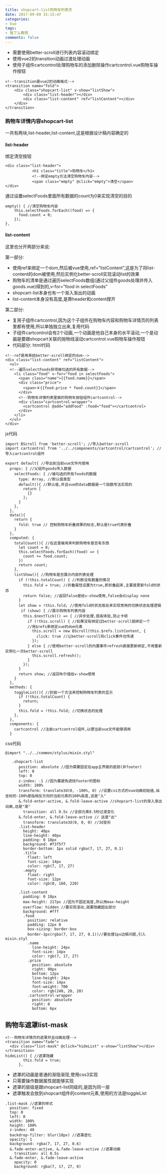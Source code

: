 ```yaml
---
title: shopcart-list购物车列表页
date: 2017-09-09 15:15:47
categories:
- Vue
tags:
- 饿了么教程
comments: false
---
```


- 需要使用better-scroll进行列表内容滚动绑定
- 使用vue2的transition动画过渡处理动画
- 使用子组件cartcontrol处理购物车的添加删除操作cartcontrol.vue购物车操作按钮


```
<!--transition是vue2的动画格式-->
<transition name="fold"> 
    <div class="shopcart-list" v-show="listShow">
        <div class="list-header"></div>
        <div class="list-content" ref="listContent"></div>
    </div>
</transition>
```

### 购物车详情内容shopcart-list
一共有两块,list-header,list-content,这是根据设计稿内容确定的

#### list-header
绑定清空按钮


```
<div class="list-header">
            <h1 class="title">购物车</h1>
            <!--绑定empty方法清空购物车内容-->
            <span class="empty" @click="empty">清空</span>
</div>
```

通过设置selectFoods里面所有数据的count为0来实现清空的目的


```
empty() { //清空购物车内容
    this.selectFoods.forEach((food) => {
      food.count = 0;
    });
},
```

#### list-content
这里也分开两部分来说:

第一部分:

- 使用ref来绑定一个dom,然后被vue使用,ref=”listContent”,这是为了将list-content的dom被使用,然后实例化better-scroll实现滚动list的效果
- 购物车的清单是通过遍历selectFoods数组(通过父组件goods处理并传入goods.vue)得到的,v-for=”food in selectFoods”
- shopcart-list本身也有一个渐入渐出的动画
- list-content本身没有高度,是靠header和content撑开

第二部分:

- 复用子组件cartcontrol,因为这个子组件在购物车内容和购物车详情页的列表里都有使用,所以单独独立出来,复用代码
- 子组件cartcontrol会有2个动画,一个动画是他自己本身的水平滚动,一个是动画是要跟shopcart关联的抛物线滚动cartcontrol.vue购物车操作按钮
- 代码部分:
html代码


```
<!--ref是用来给better-scroll绑定的dom-->
<div class="list-content" ref="listContent">
  <ul>
  <!--遍历selectFoods获得被勾选的所有数据-->
    <li class="food" v-for="food in selectFoods">
      <span class="name">{{food.name}}</span>
      <div class="price">
        <span>￥{{food.price * food.count}}</span>
      </div>
      <!--购物车详情列表里面的购物车按钮组件cartcontrol-->
      <div class="cartcontrol-wrapper">
        <cartcontrol @add="addFood" :food="food"></cartcontrol>
      </div>
    </li>
  </ul>
</div>
```

js代码

```
import BScroll from 'better-scroll'; //导入better-scroll
import cartcontrol from '../../components/cartcontrol/cartcontrol'; //导入cartcontrol组件

export default{ //导出到当前vue文件内使用
  props: { //父组件goods传入数据
    selectFoods: { //被勾选的所有foods的数据
      type: Array, //默认值类型
      default(){ //默认值,并且vue的data数据是一个函数写法实现的
        return [
          {}
        ];
      }
    },
  },
  data(){
    return {
      fold: true // 控制购物车折叠效果的标志,默认是true代表折叠
    }
  },
  computed: {
    totalCount(){ //在这里被用来判断购物车是否有东西
      let count = 0;
      this.selectFoods.forEach((food) => {
        count += food.count;
      })
      return count;
    },
    listShow(){ //购物车是否展示内部列表处理
      if (!this.totalCount) { //判断没有数量的情况
        this.fold = true; //折叠属性设置为true,即折叠起来,主要是更新fold的状态
        return false; //返回false是给v-show使用,false会display none
      }
      let show = !this.fold; //使用fold的状态取反来实现常用的切换状态处理逻辑
       if (show) { //展示购物车列表内容
        this.$nextTick(() => { //异步处理,提高体验,防止卡顿
          if (!this.scroll) { //如果没有绑定过better-scroll就绑定一个
          //用$refs来绑定vue的dom元素
            this.scroll = new BScroll(this.$refs.listContent, {
              click: true //让better-scroll将click事件也传递
            });
          } else { //使用better-scroll的内置事件refresh直接更新绑定,不用重新实例化一次better-scroll
            this.scroll.refresh();
          }
        });
      }
      return show; //返回布尔值给v-show使用
    }
  },
  methods: {
    toggleList(){ //封装一个方法来控制购物车列表的显示
      if (!this.totalCount) {
        return;
      }
      this.fold = !this.fold; //切换状态的处理
    },
  },
  components: {
    cartcontrol //注册cartcontrol组件,以便当前vue文件能够调用
  }
```

css代码


```
@import "../../common/stylus/mixin.styl"

   .shopcart-list
      position: absolute //因为需要固定在app主界面的底部(非footer)
      left: 0
      top: 0
      z-index: -1 //因为要避免遮挡footer的图标
      width: 100%
      transform: translate3d(0, -100%, 0) //设置css方式的vue动画初始值,纵坐标的-100%是指相反方向的当前元素的100%高度,这是"入"
      &.fold-enter-active, &.fold-leave-active //shopcart-list的渐入渐出动画,这是"渐"
        transition: all 0.5s //全部元素0.5秒过渡变化
      &.fold-enter, &.fold-leave-active // 这是"出"
        transform: translate3d(0, 0, 0) //3d变形
      .list-header
        height: 40px 
        line-height: 40px
        padding: 0 18px
        background: #f3f5f7
        border-bottom: 1px solid rgba(7, 17, 27, 0.1)
        .title
          float: left
          font-size: 14px
          color: rgb(7, 17, 27)
        .empty
          float: right
          font-size: 12px
          color: rgb(0, 160, 220)

      .list-content
        padding: 0 18px
        max-height: 217px //因为不固定高度,所以用max-height
        overflow: hidden //要实现滚动,就要隐藏超出部分
        background: #fff
        .food
          position: relative
          padding: 12px 0
          box-sizing: border-box
          border-1px(rgba(7, 17, 27, 0.1))//要处理1px边框问题,引入mixin.styl
          .name
            line-height: 24px
            font-size: 14px
            color: rgb(7, 17, 27)
          .price
            position: absolute
            right: 90px
            bottom: 12px
            line-height: 24px
            font-size: 14px
            font-weight: 700
            color: rgb(240, 20, 20)
          .cartcontrol-wrapper
            position: absolute
            right: 0
            bottom: 6px
```

## 购物车遮罩list-mask

```
<!--购物车详情页的遮罩并且动画处理-->
<transition name="fade">
  <div class="list-mask" @click="hideList" v-show="listShow"></div>
</transition>
hideList() { //遮罩隐藏
        this.fold = true;
      },
```

- 遮罩的动画是普通的渐隐渐现,使用css3实现
- 只需要操作数据属性就能够实现
- 遮罩的层级是跟shopcart-list同级的,是因为同一层
- 遮罩触发会放到shopcart组件的content元素,使用的方法是toggleList


```
.list-mask //遮罩的样式
  position: fixed
  top: 0
  left: 0
  width: 100%
  height: 100%
  z-index: 40
  backdrop-filter: blur(10px) //遮罩虚化
  opacity: 1
  background: rgba(7, 17, 27, 0.6)
  &.fade-enter-active, &.fade-leave-active //遮罩动画
    transition: all 0.5s
  &.fade-enter, &.fade-leave-active
    opacity: 0
    background: rgba(7, 17, 27, 0)
```
